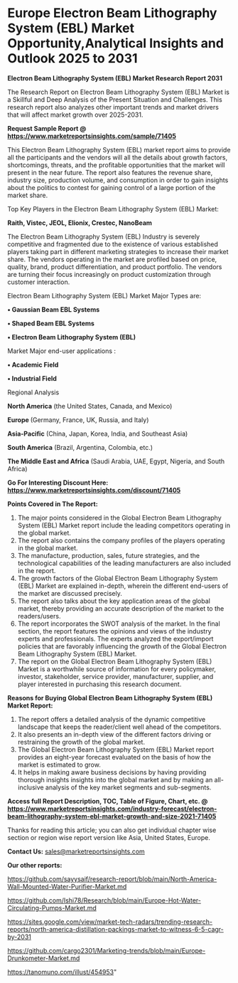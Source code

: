 # Europe Electron Beam Lithography System (EBL) Market Opportunity,Analytical Insights and Outlook 2025 to 2031

<strong>Electron Beam Lithography System (EBL) Market Research Report 2031</strong>

The Research Report on Electron Beam Lithography System (EBL) Market is a Skillful and Deep Analysis of the Present Situation and Challenges. This research report also analyzes other important trends and market drivers that will affect market growth over 2025-2031.

<strong>Request Sample Report @ <a href=https://www.marketreportsinsights.com/sample/71405>https://www.marketreportsinsights.com/sample/71405</a></strong>

This Electron Beam Lithography System (EBL) market report aims to provide all the participants and the vendors will all the details about growth factors, shortcomings, threats, and the profitable opportunities that the market will present in the near future. The report also features the revenue share, industry size, production volume, and consumption in order to gain insights about the politics to contest for gaining control of a large portion of the market share.

Top Key Players in the Electron Beam Lithography System (EBL) Market:

<strong>Raith, Vistec, JEOL, Elionix, Crestec, NanoBeam</strong>

The Electron Beam Lithography System (EBL) Industry is severely competitive and fragmented due to the existence of various established players taking part in different marketing strategies to increase their market share. The vendors operating in the market are profiled based on price, quality, brand, product differentiation, and product portfolio. The vendors are turning their focus increasingly on product customization through customer interaction.

Electron Beam Lithography System (EBL) Market Major Types are:

<strong>• Gaussian Beam EBL Systems

• Shaped Beam EBL Systems

• Electron Beam Lithography System (EBL)</strong>

Market Major end-user applications :

<strong>• Academic Field

• Industrial Field</strong>

Regional Analysis

</u><strong><b>North America</b></strong> (the United States, Canada, and Mexico)

<strong><b>Europe </b></strong>(Germany, France, UK, Russia, and Italy)

<strong><b>Asia-Pacific</b></strong> (China, Japan, Korea, India, and Southeast Asia)

<strong><b>South America</b></strong> (Brazil, Argentina, Colombia, etc.)

<strong><b>The Middle East and Africa</b></strong> (Saudi Arabia, UAE, Egypt, Nigeria, and South Africa)

<strong>Go For Interesting Discount Here: <a href=https://www.marketreportsinsights.com/discount/71405>https://www.marketreportsinsights.com/discount/71405</a></strong>

<strong>Points Covered in The Report:</strong>
<ol>
  <li>The major points considered in the Global Electron Beam Lithography System (EBL) Market report include the leading competitors operating in the global market.</li>
  <li>The report also contains the company profiles of the players operating in the global market.</li>
  <li>The manufacture, production, sales, future strategies, and the technological capabilities of the leading manufacturers are also included in the report.</li>
  <li>The growth factors of the Global Electron Beam Lithography System (EBL) Market are explained in-depth, wherein the different end-users of the market are discussed precisely.</li>
  <li>The report also talks about the key application areas of the global market, thereby providing an accurate description of the market to the readers/users.</li>
  <li>The report incorporates the SWOT analysis of the market. In the final section, the report features the opinions and views of the industry experts and professionals. The experts analyzed the export/import policies that are favorably influencing the growth of the Global Electron Beam Lithography System (EBL) Market.</li>
  <li>The report on the Global Electron Beam Lithography System (EBL) Market is a worthwhile source of information for every policymaker, investor, stakeholder, service provider, manufacturer, supplier, and player interested in purchasing this research document.</li>
</ol>
<strong>Reasons for Buying Global Electron Beam Lithography System (EBL) Market Report:</strong>

<ol>
  <li>The report offers a detailed analysis of the dynamic competitive landscape that keeps the reader/client well ahead of the competitors.</li>
  <li>It also presents an in-depth view of the different factors driving or restraining the growth of the global market.</li>
  <li>The Global Electron Beam Lithography System (EBL) Market report provides an eight-year forecast evaluated on the basis of how the market is estimated to grow.</li>
  <li>It helps in making aware business decisions by having providing thorough insights insights into the global market and by making an all-inclusive analysis of the key market segments and sub-segments.</li>
</ol>
<strong>Access full Report Description, TOC, Table of Figure, Chart, etc. @ <a href=https://www.marketreportsinsights.com/industry-forecast/electron-beam-lithography-system-ebl-market-growth-and-size-2021-71405>https://www.marketreportsinsights.com/industry-forecast/electron-beam-lithography-system-ebl-market-growth-and-size-2021-71405</a></strong>


Thanks for reading this article; you can also get individual chapter wise section or region wise report version like Asia, United States, Europe.

<strong>Contact Us:</strong>
sales@marketreportsinsights.com

<strong>Our other reports:</strong>

<a href=https://github.com/sayysaif/research-report/blob/main/North-America-Wall-Mounted-Water-Purifier-Market.md>https://github.com/sayysaif/research-report/blob/main/North-America-Wall-Mounted-Water-Purifier-Market.md</a>

<a href=https://github.com/Ishi78/Research/blob/main/Europe-Hot-Water-Circulating-Pumps-Market.md>https://github.com/Ishi78/Research/blob/main/Europe-Hot-Water-Circulating-Pumps-Market.md</a>

<a href=https://sites.google.com/view/market-tech-radars/trending-research-reports/north-america-distillation-packings-market-to-witness-6-5-cagr-by-2031>https://sites.google.com/view/market-tech-radars/trending-research-reports/north-america-distillation-packings-market-to-witness-6-5-cagr-by-2031</a>

<a href=https://github.com/cargo2301/Marketing-trends/blob/main/Europe-Drunkometer-Market.md>https://github.com/cargo2301/Marketing-trends/blob/main/Europe-Drunkometer-Market.md</a>

<a href=https://tanomuno.com/illust/454953>https://tanomuno.com/illust/454953</a>"
